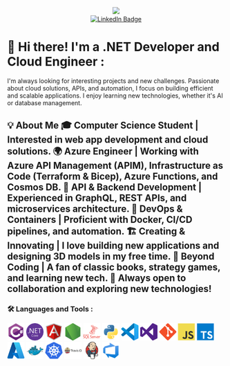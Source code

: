 <div id="header" align="center">
  <img src="https://media.giphy.com/media/lRLzrbhmh5pFf4jOga/giphy.gif" width="100"/>
</div>
<div id="badges" align="center">
  <a href="https://www.linkedin.com/in/ivan-aulin-a6884b256/">
  <img src="https://img.shields.io/badge/LinkedIn-blue?logo=linkedin&logoColor=white&style=for-the-badge" alt="LinkedIn Badge" />
  </a>
</div>
 <h1>👋 Hi there! I'm a .NET Developer and Cloud Engineer :</h1>
  I'm always looking for interesting projects and new challenges. Passionate about cloud solutions, APIs, and automation, I focus on building efficient and scalable applications. I enjoy learning new technologies, whether it's AI or database management.

💡 About Me
🎓 Computer Science Student | Interested in web app development and cloud solutions.
🌍 Azure Engineer | Working with Azure API Management (APIM), Infrastructure as Code (Terraform & Bicep), Azure Functions, and Cosmos DB.
🔗 API & Backend Development | Experienced in GraphQL, REST APIs, and microservices architecture.
🐳 DevOps & Containers | Proficient with Docker, CI/CD pipelines, and automation.
🏗 Creating & Innovating | I love building new applications and designing 3D models in my free time.
📖 Beyond Coding | A fan of classic books, strategy games, and learning new tech.
🚀 Always open to collaboration and exploring new technologies!
---

### :hammer_and_wrench: Languages and Tools :
<div>
<img src="https://github.com/devicons/devicon/blob/master/icons/csharp/csharp-original.svg" width="40" height="40"/>
<img src="https://github.com/devicons/devicon/blob/master/icons/dotnetcore/dotnetcore-original.svg" width="40" height="40"/>
<img src="https://github.com/devicons/devicon/blob/master/icons/angularjs/angularjs-original.svg" width="40" height="40"/>
<img src="https://github.com/devicons/devicon/blob/master/icons/nodejs/nodejs-original.svg" width="40" height="40"/>
<img src="https://github.com/devicons/devicon/blob/master/icons/microsoftsqlserver/microsoftsqlserver-plain-wordmark.svg" width="40" height="40"/>
<img src="https://github.com/devicons/devicon/blob/master/icons/python/python-original.svg" width="40" height="40"/>
<img src="https://github.com/devicons/devicon/blob/master/icons/vscode/vscode-original.svg" width="40" height="40"/>
<img src="https://github.com/devicons/devicon/blob/master/icons/visualstudio/visualstudio-plain.svg" width="40" height="40"/>
<img src="https://github.com/devicons/devicon/blob/master/icons/git/git-original.svg" width="40" height="40"/>
<img src="https://github.com/devicons/devicon/blob/master/icons/javascript/javascript-original.svg" width="40" height="40"/>
<img src="https://github.com/devicons/devicon/blob/master/icons/typescript/typescript-original.svg" width="40" height="40"/>
<img src="https://github.com/devicons/devicon/blob/master/icons/azure/azure-original.svg" width="40" height="40"/>
<img src="https://github.com/devicons/devicon/blob/master/icons/docker/docker-original.svg" width="40" height="40"/>
<img src="https://github.com/devicons/devicon/blob/master/icons/kubernetes/kubernetes-original.svg" width="40" height="40"/>
<img src="https://github.com/devicons/devicon/blob/master/icons/travis/travis-original-wordmark.svg" width="40" height="40"/>
<img src="https://github.com/devicons/devicon/blob/master/icons/jenkins/jenkins-original.svg" width="40" height="40"/>
<img src="https://github.com/devicons/devicon/blob/master/icons/azuredevops/azuredevops-original.svg" width="40" height="40"/>
</div>


